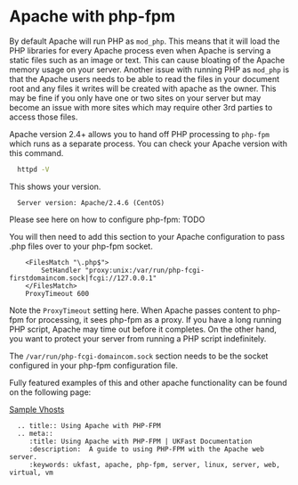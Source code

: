
# Apache with php-fpm

By default Apache will run PHP as `mod_php`. This means that it will load the PHP libraries for every Apache process even when Apache is serving a static files such as an image or text. This can cause bloating of the Apache memory usage on your server. Another issue with running PHP as `mod_php` is that the Apache users needs to be able to read the files in your document root and any files it writes will be created with apache as the owner. This may be fine if you only have one or two sites on your server but may become an issue with more sites which may require other 3rd parties to access those files.

Apache version 2.4+ allows you to hand off PHP processing to `php-fpm` which runs as a separate process. You can check your Apache version with this command.

```bash
  httpd -V
```

This shows your version.

```console
  Server version: Apache/2.4.6 (CentOS)
```

Please see here on how to configure php-fpm: TODO

You will then need to add this section to your Apache configuration to pass .php files over to your php-fpm socket.

```apacheconf
    <FilesMatch "\.php$">
        SetHandler "proxy:unix:/var/run/php-fcgi-firstdomaincom.sock|fcgi://127.0.0.1"
    </FilesMatch>
    ProxyTimeout 600
```

Note the `ProxyTimeout` setting here. When Apache passes content to php-fpm for processing, it sees php-fpm as a proxy. If you have a long running PHP script, Apache may time out before it completes. On the other hand, you want to protect your server from running a PHP script indefinitely.

The `/var/run/php-fcgi-domaincom.sock` section needs to be the socket configured in your php-fpm configuration file.

Fully featured examples of this and other apache functionality can be found on the following page:

[Sample Vhosts](/linux/php/examplevhosts.html)

```eval_rst
  .. title:: Using Apache with PHP-FPM
  .. meta::
     :title: Using Apache with PHP-FPM | UKFast Documentation
     :description:  A guide to using PHP-FPM with the Apache web server.
     :keywords: ukfast, apache, php-fpm, server, linux, server, web, virtual, vm
